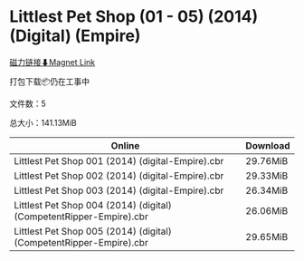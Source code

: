 # Littlest Pet Shop (01 - 05) (2014) (Digital) (Empire)

[磁力链接⬇Magnet Link](magnet:?xt=urn:btih:409fded46f77ae07d19923a9ccdcad80475f6717&dn=Littlest%20Pet%20Shop%20%2801%20-%2005%29%20%282014%29%20%28Digital%29%20%28Empire%29)

打包下载📦仍在工事中

文件数：5

总大小：141.13MiB

Online | Download
--- | ---
Littlest Pet Shop 001 (2014) (digital-Empire).cbr | 29.76MiB
Littlest Pet Shop 002 (2014) (digital-Empire).cbr | 29.33MiB
Littlest Pet Shop 003 (2014) (digital-Empire).cbr | 26.34MiB
Littlest Pet Shop 004 (2014) (digital) (CompetentRipper-Empire).cbr | 26.06MiB
Littlest Pet Shop 005 (2014) (digital) (CompetentRipper-Empire).cbr | 29.65MiB